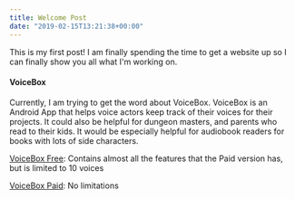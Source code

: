 ```yaml
---
title: Welcome Post
date: "2019-02-15T13:21:38+00:00"
---
```


This is my first post!  I am finally spending the time to get a website up so I can finally show you all what I'm
working on.  

#### VoiceBox
Currently, I am trying to get the word about VoiceBox.  VoiceBox is an Android App that helps voice actors keep track
of their voices for their projects.  It could also be helpful for dungeon masters, and parents who read to their kids.  It would be especially helpful for audiobook readers for books with lots of side characters.  

[VoiceBox Free](https://play.google.com/store/apps/details?id=us.mindbuilders.petemit.voicebox.free):
Contains almost all the features that the Paid version has, but is limited to 10 voices

[VoiceBox Paid](https://play.google.com/store/apps/details?id=us.mindbuilders.petemit.voicebox.paid):
No limitations